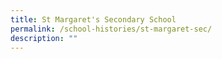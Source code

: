 ```yaml
---
title: St Margaret's Secondary School
permalink: /school-histories/st-margaret-sec/
description: ""
---
```

